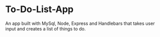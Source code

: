 # To-Do-List-App
An app built with MySql, Node, Express and Handlebars that takes user input and creates a list of things to do. 
